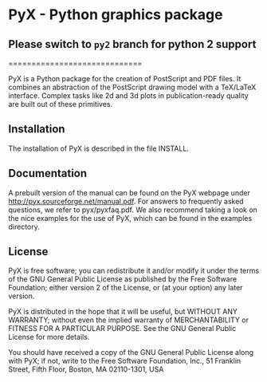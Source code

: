 # PyX - Python graphics package

## Please switch to `py2` branch for python 2 support

=============================

PyX is a Python package for the creation of PostScript and PDF files. It
combines an abstraction of the PostScript drawing model with a TeX/LaTeX
interface. Complex tasks like 2d and 3d plots in publication-ready quality are
built out of these primitives.

Installation
------------

The installation of PyX is described in the file INSTALL.

Documentation
-------------

A prebuilt version of the manual can be found on the PyX webpage under
http://pyx.sourceforge.net/manual.pdf. For answers to frequently asked
questions, we refer to pyx/pyxfaq.pdf. We also recommend taking a look on the
nice examples for the use of PyX, which can be found in the examples directory.

License
-------

PyX is free software; you can redistribute it and/or modify
it under the terms of the GNU General Public License as published by
the Free Software Foundation; either version 2 of the License, or
(at your option) any later version.

PyX is distributed in the hope that it will be useful,
but WITHOUT ANY WARRANTY; without even the implied warranty of
MERCHANTABILITY or FITNESS FOR A PARTICULAR PURPOSE.  See the
GNU General Public License for more details.

You should have received a copy of the GNU General Public License
along with PyX; if not, write to the Free Software
Foundation, Inc., 51 Franklin Street, Fifth Floor, Boston, MA  02110-1301, USA
